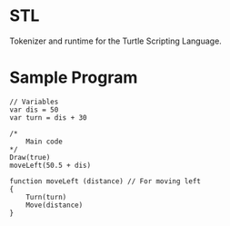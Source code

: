 # STL
Tokenizer and runtime for the Turtle Scripting Language.

# Sample Program
```
// Variables
var dis = 50
var turn = dis + 30

/*
	Main code
*/
Draw(true)
moveLeft(50.5 + dis)

function moveLeft (distance) // For moving left
{
	Turn(turn)
	Move(distance)
}
```
